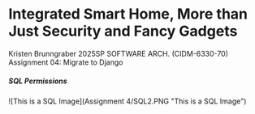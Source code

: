 # Integrated Smart Home, More than Just Security and Fancy Gadgets
Kristen Brunngraber
2025SP SOFTWARE ARCH. (CIDM-6330-70)
Assignment 04: Migrate to Django


##### SQL Permissions

![This is a SQL Image](Assignment 4/SQL2.PNG "This is a SQL Image")
